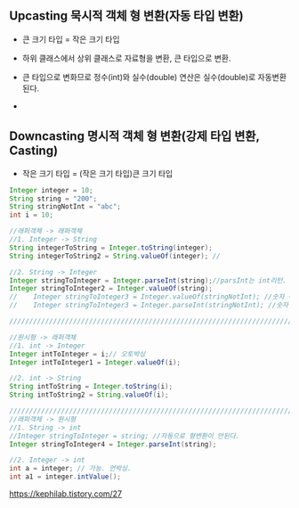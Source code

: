 



## Upcasting 묵시적 객체 형 변환(자동 타입 변환)

- 큰 크기 타입 = 작은 크기 타입

- 하위 클래스에서 상위 클래스로 자료형을 변환, 큰 타입으로 변환.

- 큰 타입으로 변화므로 정수(int)와 실수(double) 연산은 실수(double)로 자동변환된다.

- ```
  
  ```

  





## Downcasting 명시적 객체 형 변환(강제 타입 변환, Casting)

- 작은 크기 타입 = (작은 크기 타입)큰 크기 타입













```java
Integer integer = 10;
String string = "200";
String stringNotInt = "abc";
int i = 10;

//래퍼객체 -> 래퍼객체
//1. Integer -> String
String integerToString = Integer.toString(integer);
String integerToString2 = String.valueOf(integer); //

//2. String -> Integer
Integer stringToInteger = Integer.parseInt(string);//parsInt는 int리턴. 오토박싱으로 Integer
Integer stringToInteger2 = Integer.valueOf(string);
//    Integer stringToInteger3 = Integer.valueOf(stringNotInt); //숫자 아닌 abc이므로 NumberFormatException 예외.
//    Integer stringToInteger3 = Integer.parseInt(stringNotInt); //숫자 아닌 abc이므로 NumberFormatException 예외.

/////////////////////////////////////////////////////////////////////////////////////////

//원시형 -> 래퍼객체
//1. int -> Integer
Integer intToInteger = i;// 오토박싱
Integer intToInteger1 = Integer.valueOf(i);

//2. int -> String
String intToString = Integer.toString(i);
String intToString2 = String.valueOf(i);

/////////////////////////////////////////////////////////////////////////////////////////
//래퍼객체 -> 원시형
//1. String -> int
//Integer stringToInteger = string; //자동으로 형변환이 안된다.
Integer stringToInteger4 = Integer.parseInt(string);

//2. Integer -> int
int a = integer; // 가능. 언박싱.
int a1 = integer.intValue();
```





https://kephilab.tistory.com/27